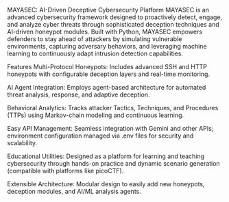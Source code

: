 MAYASEC: AI-Driven Deceptive Cybersecurity Platform
MAYASEC is an advanced cybersecurity framework designed to proactively detect, engage, and analyze cyber threats through sophisticated deception techniques and AI-driven honeypot modules. Built with Python, MAYASEC empowers defenders to stay ahead of attackers by simulating vulnerable environments, capturing adversary behaviors, and leveraging machine learning to continuously adapt intrusion detection capabilities.

Features
Multi-Protocol Honeypots: Includes advanced SSH and HTTP honeypots with configurable deception layers and real-time monitoring.

AI Agent Integration: Employs agent-based architecture for automated threat analysis, response, and adaptive deception.

Behavioral Analytics: Tracks attacker Tactics, Techniques, and Procedures (TTPs) using Markov-chain modeling and continuous learning.

Easy API Management: Seamless integration with Gemini and other APIs; environment configuration managed via .env files for security and scalability.

Educational Utilities: Designed as a platform for learning and teaching cybersecurity through hands-on practice and dynamic scenario generation (compatible with platforms like picoCTF).

Extensible Architecture: Modular design to easily add new honeypots, deception modules, and AI/ML analysis agents.

